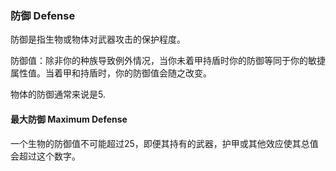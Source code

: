 ### 防御 Defense

防御是指生物或物体对武器攻击的保护程度。

防御值：除非你的种族导致例外情况，当你未着甲持盾时你的防御等同于你的敏捷属性值。当着甲和持盾时，你的防御值会随之改变。

物体的防御通常来说是5.

#### 最大防御 Maximum Defense

一个生物的防御值不可能超过25，即便其持有的武器，护甲或其他效应使其总值会超过这个数字。
